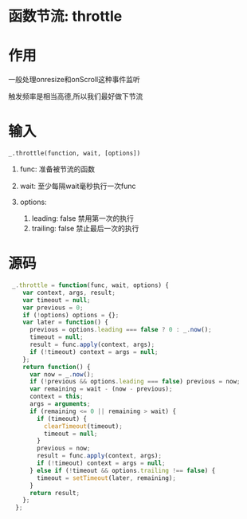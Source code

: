 # 函数节流: throttle

# 作用

一般处理onresize和onScroll这种事件监听

触发频率是相当高德,所以我们最好做下节流

# 输入

`_.throttle(function, wait, [options]) `

1. func: 准备被节流的函数
2. wait: 至少每隔wait毫秒执行一次func
3. options: 

    1. leading: false 禁用第一次的执行
    2. trailing: false 禁止最后一次的执行


# 源码

```javascript
 _.throttle = function(func, wait, options) {
    var context, args, result;
    var timeout = null;
    var previous = 0;
    if (!options) options = {};
    var later = function() {
      previous = options.leading === false ? 0 : _.now();
      timeout = null;
      result = func.apply(context, args);
      if (!timeout) context = args = null;
    };
    return function() {
      var now = _.now();
      if (!previous && options.leading === false) previous = now;
      var remaining = wait - (now - previous);
      context = this;
      args = arguments;
      if (remaining <= 0 || remaining > wait) {
        if (timeout) {
          clearTimeout(timeout);
          timeout = null;
        }
        previous = now;
        result = func.apply(context, args);
        if (!timeout) context = args = null;
      } else if (!timeout && options.trailing !== false) {
        timeout = setTimeout(later, remaining);
      }
      return result;
    };
  };
```